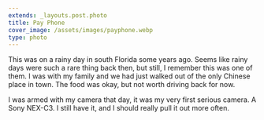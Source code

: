 ```yaml
---
extends: _layouts.post.photo
title: Pay Phone
cover_image: /assets/images/payphone.webp
type: photo
---
```


This was on a rainy day in south Florida some years ago. Seems like rainy days were such a rare thing back then, but still, I remember this was one of them. I was with my family and we had just walked out of the only Chinese place in town. The food was okay, but not worth driving back for now.

I was armed with my camera that day, it was my very first serious camera. A Sony NEX-C3. I still have it, and I should really pull it out more often.